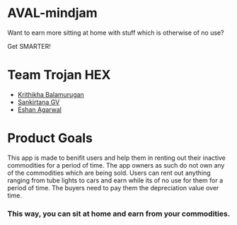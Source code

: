 # AVAL-mindjam
Want to earn more sitting at home with stuff which is otherwise of no use?

Get SMARTER!
# Team Trojan HEX

  - [Krithikha Balamurugan](https://github.com/krithikha2001)
  - [Sankirtana GV](https://github.com/geek-2002)
  - [Eshan Agarwal](https://github.com/Eshan-Agarwal16)

# Product Goals
This app is made to benifit users and help them in renting out their inactive commodities for a period of time. The app owners as such do not own any of the commodities which are being sold. Users can rent out anything ranging from tube lights to cars and earn while its of no use for them for a period of time. The buyers need to pay them the depreciation value over time.
### This way, you can sit at home and earn from your commodities.
